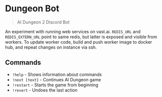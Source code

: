 # Dungeon Bot
> AI Dungeon 2 Discord Bot

An experiment with running web services on vast.ai. `REDIS_URL` and `REDIS_EXTERN_URL` point to same redis, but latter is exposed and visible from workers. To update worker code, build and push worker image to docker hub, and repeat changes on instance via ssh.

## Commands
- `!help` - Shows information about commands
- `!next [text]` - Continues AI Dungeon game
- `!restart` - Starts the game from beginning
- `!revert` - Undoes the last action
